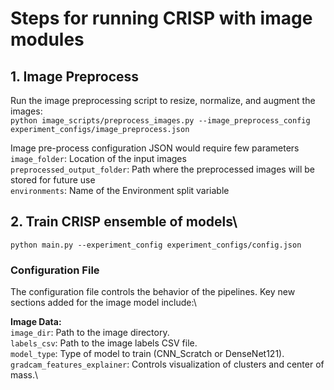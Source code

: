 # Steps for running CRISP with image modules

## 1. Image Preprocess
Run the image preprocessing script to resize, normalize, and augment the images:\
`python image_scripts/preprocess_images.py --image_preprocess_config experiment_configs/image_preprocess.json`

Image pre-process configuration JSON would require few parameters\
`image_folder`: Location of the input images\
`preprocessed_output_folder`: Path where the preprocessed images will be stored for future use\
`environments`: Name of the Environment split variable

## 2. Train CRISP ensemble of models\
`python main.py --experiment_config experiment_configs/config.json`

### Configuration File
The configuration file controls the behavior of the pipelines. Key new sections added for the image model include:\

**Image Data:** \
`image_dir`: Path to the image directory.\
`labels_csv`: Path to the image labels CSV file.\
`model_type`: Type of model to train (CNN_Scratch or DenseNet121).\
`gradcam_features_explainer`: Controls visualization of clusters and center of mass.\
